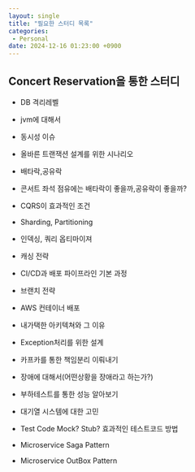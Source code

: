 ```yaml
---
layout: single
title: "필요한 스터디 목록"
categories: 
 - Personal
date: 2024-12-16 01:23:00 +0900
---
```


## Concert Reservation을 통한 스터디
- DB 격리레벨
- jvm에 대해서
- 동시성 이슈
- 올바른 트랜잭션 설계를 위한 시나리오
- 배타락,공유락
- 콘서트 좌석 점유에는 배타락이 좋을까,공유락이 좋을까?
- CQRS이 효과적인 조건
- Sharding, Partitioning
- 인덱싱, 쿼리 옵티마이져
- 캐싱 전략
- CI/CD과 배포 파이프라인 기본 과정
- 브랜치 전략
- AWS 컨테이너 배포
- 내가택한 아키텍쳐와 그 이유
- Exception처리를 위한 설계
- 카프카를 통한 책임분리 이뤄내기
- 장애에 대해서(어떤상황을 장애라고 하는가?)
- 부하테스트를 통한 성능 알아보기
- 대기열 시스템에 대한 고민

- Test Code Mock? Stub? 효과적인 테스트코드 방법

- Microservice Saga Pattern
- Microservice OutBox Pattern




